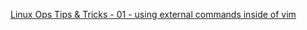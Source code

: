 [Linux Ops Tips & Tricks - 01 - using external commands inside of vim](https://www.youtube.com/watch?v=YIieJQ1m3bE)
